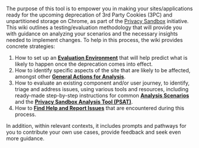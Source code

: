 The purpose of this tool is to empower you in making your sites/applications ready for the upcoming deprecation of 3rd Party Cookies (3PC) and unpartitioned storage on Chrome, as part of the [Privacy Sandbox](https://privacysandbox.com/) initiative. This wiki outlines a testing/evaluation methodology that will provide you with guidance on analyzing your scenarios and the necessary insights needed to implement changes. To help in this process, the wiki provides concrete strategies:

1. How to set up an [**Evaluation Environment**](https://github.com/GoogleChromeLabs/ps-analysis-tool/wiki/Evaluation-Environment) that will help predict what is likely to happen once the deprecation comes into effect.
1. How to identify specific aspects of the site that are likely to be affected, amongst other [**General Actions for Analysis**](https://github.com/GoogleChromeLabs/ps-analysis-tool/wiki/General-Analysis-Actions).
1. How to evaluate an existing component and/or user journey, to identify, triage and address issues, using various tools and resources, including ready-made step-by-step instructions for common [**Analysis Scenarios**](https://github.com/GoogleChromeLabs/ps-analysis-tool/wiki/Analysis-Scenarios) and the [**Privacy Sandbox Analysis Tool (PSAT)**](https://github.com/GoogleChromeLabs/ps-analysis-tool/wiki/PSAT's-How-To).
1. How to [**Find Help and Report Issues**](https://github.com/GoogleChromeLabs/ps-analysis-tool/wiki/Reporting-Issues-and-Learning-More) that are encountered during this process.

In addition, within relevant contexts, it includes prompts and pathways for you to contribute your own use cases, provide feedback and seek even more guidance.
